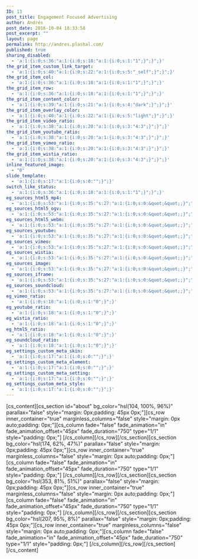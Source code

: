```yaml
---
ID: 13
post_title: Engagement Focused Advertising
author: Andrés
post_date: 2016-10-04 18:33:58
post_excerpt: ""
layout: page
permalink: http://andres.plashal.com/
published: true
sharing_disabled:
  - 'a:1:{i:0;s:36:"a:1:{i:0;s:18:"a:1:{i:0;s:1:"1";}";}";}'
the_grid_item_custom_link_target:
  - 'a:1:{i:0;s:40:"a:1:{i:0;s:22:"a:1:{i:0;s:5:"_self";}";}";}'
the_grid_item_col:
  - 'a:1:{i:0;s:36:"a:1:{i:0;s:18:"a:1:{i:0;s:1:"1";}";}";}'
the_grid_item_row:
  - 'a:1:{i:0;s:36:"a:1:{i:0;s:18:"a:1:{i:0;s:1:"1";}";}";}'
the_grid_item_content_color:
  - 'a:1:{i:0;s:39:"a:1:{i:0;s:21:"a:1:{i:0;s:4:"dark";}";}";}'
the_grid_item_overlay_color:
  - 'a:1:{i:0;s:40:"a:1:{i:0;s:22:"a:1:{i:0;s:5:"light";}";}";}'
the_grid_item_video_ratio:
  - 'a:1:{i:0;s:38:"a:1:{i:0;s:20:"a:1:{i:0;s:3:"4:3";}";}";}'
the_grid_item_youtube_ratio:
  - 'a:1:{i:0;s:38:"a:1:{i:0;s:20:"a:1:{i:0;s:3:"4:3";}";}";}'
the_grid_item_vimeo_ratio:
  - 'a:1:{i:0;s:38:"a:1:{i:0;s:20:"a:1:{i:0;s:3:"4:3";}";}";}'
the_grid_item_wistia_ratio:
  - 'a:1:{i:0;s:38:"a:1:{i:0;s:20:"a:1:{i:0;s:3:"4:3";}";}";}'
inline_featured_image:
  - "0"
slide_template:
  - 'a:1:{i:0;s:17:"a:1:{i:0;s:0:"";}";}'
switch_like_status:
  - 'a:1:{i:0;s:36:"a:1:{i:0;s:18:"a:1:{i:0;s:1:"1";}";}";}'
eg_sources_html5_mp4:
  - 'a:1:{i:0;s:53:"a:1:{i:0;s:35:"s:27:"a:1:{i:0;s:0:&quot;&quot;;}";";}";}'
eg_sources_html5_ogv:
  - 'a:1:{i:0;s:53:"a:1:{i:0;s:35:"s:27:"a:1:{i:0;s:0:&quot;&quot;;}";";}";}'
eg_sources_html5_webm:
  - 'a:1:{i:0;s:53:"a:1:{i:0;s:35:"s:27:"a:1:{i:0;s:0:&quot;&quot;;}";";}";}'
eg_sources_youtube:
  - 'a:1:{i:0;s:53:"a:1:{i:0;s:35:"s:27:"a:1:{i:0;s:0:&quot;&quot;;}";";}";}'
eg_sources_vimeo:
  - 'a:1:{i:0;s:53:"a:1:{i:0;s:35:"s:27:"a:1:{i:0;s:0:&quot;&quot;;}";";}";}'
eg_sources_wistia:
  - 'a:1:{i:0;s:53:"a:1:{i:0;s:35:"s:27:"a:1:{i:0;s:0:&quot;&quot;;}";";}";}'
eg_sources_image:
  - 'a:1:{i:0;s:53:"a:1:{i:0;s:35:"s:27:"a:1:{i:0;s:0:&quot;&quot;;}";";}";}'
eg_sources_iframe:
  - 'a:1:{i:0;s:53:"a:1:{i:0;s:35:"s:27:"a:1:{i:0;s:0:&quot;&quot;;}";";}";}'
eg_sources_soundcloud:
  - 'a:1:{i:0;s:53:"a:1:{i:0;s:35:"s:27:"a:1:{i:0;s:0:&quot;&quot;;}";";}";}'
eg_vimeo_ratio:
  - 'a:1:{i:0;s:18:"a:1:{i:0;s:1:"0";}";}'
eg_youtube_ratio:
  - 'a:1:{i:0;s:18:"a:1:{i:0;s:1:"0";}";}'
eg_wistia_ratio:
  - 'a:1:{i:0;s:18:"a:1:{i:0;s:1:"0";}";}'
eg_html5_ratio:
  - 'a:1:{i:0;s:18:"a:1:{i:0;s:1:"0";}";}'
eg_soundcloud_ratio:
  - 'a:1:{i:0;s:18:"a:1:{i:0;s:1:"0";}";}'
eg_settings_custom_meta_skin:
  - 'a:1:{i:0;s:17:"a:1:{i:0;s:0:"";}";}'
eg_settings_custom_meta_element:
  - 'a:1:{i:0;s:17:"a:1:{i:0;s:0:"";}";}'
eg_settings_custom_meta_setting:
  - 'a:1:{i:0;s:17:"a:1:{i:0;s:0:"";}";}'
eg_settings_custom_meta_style:
  - 'a:1:{i:0;s:17:"a:1:{i:0;s:0:"";}";}'
---
```

[cs_content][cs_section id="about" bg_color="hsl(104, 100%, 96%)" parallax="false" style="margin: 0px;padding: 45px 0px;"][cs_row inner_container="true" marginless_columns="false" style="margin: 0px auto;padding: 0px;"][cs_column fade="false" fade_animation="in" fade_animation_offset="45px" fade_duration="750" type="1/1" style="padding: 0px;"]&nbsp;[/cs_column][/cs_row][/cs_section][cs_section bg_color="hsl(174, 62%, 47%)" parallax="false" style="margin: 0px;padding: 45px 0px;"][cs_row inner_container="true" marginless_columns="false" style="margin: 0px auto;padding: 0px;"][cs_column fade="false" fade_animation="in" fade_animation_offset="45px" fade_duration="750" type="1/1" style="padding: 0px;"]&nbsp;[/cs_column][/cs_row][/cs_section][cs_section bg_color="hsl(353, 81%, 51%)" parallax="false" style="margin: 0px;padding: 45px 0px;"][cs_row inner_container="true" marginless_columns="false" style="margin: 0px auto;padding: 0px;"][cs_column fade="false" fade_animation="in" fade_animation_offset="45px" fade_duration="750" type="1/1" style="padding: 0px;"]&nbsp;[/cs_column][/cs_row][/cs_section][cs_section bg_color="hsl(207, 95%, 8%)" parallax="false" style="margin: 0px;padding: 45px 0px;"][cs_row inner_container="true" marginless_columns="false" style="margin: 0px auto;padding: 0px;"][cs_column fade="false" fade_animation="in" fade_animation_offset="45px" fade_duration="750" type="1/1" style="padding: 0px;"]&nbsp;[/cs_column][/cs_row][/cs_section][/cs_content]